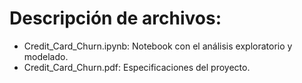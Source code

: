 # Descripción de archivos:
* Credit_Card_Churn.ipynb: Notebook con el análisis exploratorio y modelado.
* Credit_Card_Churn.pdf: Especificaciones del proyecto. 
